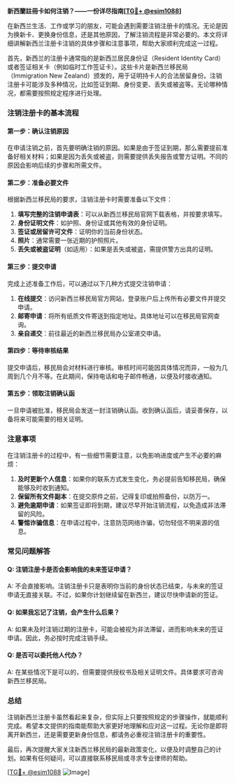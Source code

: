 **新西蘭註冊卡如何注销？——一份详尽指南[[TG💪+ @esim1088](https://t.me/s/esim1088)]**

在新西兰生活、工作或学习的朋友，可能会遇到需要注销注册卡的情况。无论是因为换新卡、更换身份信息，还是其他原因，了解注销流程是非常必要的。本文将详细讲解新西兰注册卡注销的具体步骤和注意事项，帮助大家顺利完成这一过程。

首先，新西兰的注册卡通常指的是新西兰居民身份证（Resident Identity Card）或者签证相关卡（例如临时工作签证卡）。这些卡片是新西兰移民局（Immigration New Zealand）颁发的，用于证明持卡人的合法居留身份。注销注册卡可能涉及多种情况，比如签证到期、身份变更、丢失或被盗等。无论哪种情况，都需要按照规定程序进行处理。

### 注销注册卡的基本流程

#### 第一步：确认注销原因
在申请注销之前，首先要明确注销的原因。如果是由于签证到期，那么需要提前准备好相关材料；如果是因为丢失或被盗，则需要提供丢失报告或警方证明。不同的原因会影响后续的步骤和所需文件。

#### 第二步：准备必要文件
根据新西兰移民局的要求，注销注册卡时需要准备以下文件：
1. **填写完整的注销申请表**：可以从新西兰移民局官网下载表格，并按要求填写。
2. **身份证明文件**：如护照、身份证或其他有效的身份证明。
3. **签证或居留许可文件**：证明你的当前身份状态。
4. **照片**：通常需要一张近期的护照照片。
5. **丢失或被盗证明**（如适用）：如果是丢失或被盗，需提供警方出具的证明。

#### 第三步：提交申请
完成上述准备工作后，可以通过以下几种方式提交注销申请：
1. **在线提交**：访问新西兰移民局官方网站，登录账户后上传所有必要文件并提交申请。
2. **邮寄申请**：将所有纸质文件寄送到指定地址。具体地址可以在移民局官网查询。
3. **亲自递交**：前往最近的新西兰移民局办公室递交申请。

#### 第四步：等待审核结果
提交申请后，移民局会对材料进行审核。审核时间可能因具体情况而异，一般为几周到几个月不等。在此期间，保持电话和电子邮件畅通，以便及时接收通知。

#### 第五步：领取注销确认函
一旦申请被批准，移民局会发送一封注销确认函。收到确认函后，请妥善保存，以备将来可能需要的相关证明。

### 注意事项
在注销注册卡的过程中，有一些细节需要注意，以免影响进度或产生不必要的麻烦：
1. **及时更新个人信息**：如果你的联系方式发生变化，务必提前告知移民局，确保能够及时收到通知。
2. **保留所有文件副本**：在提交原件之前，记得复印或拍照备份，以防万一。
3. **避免逾期申请**：如果签证即将到期，建议尽早开始注销流程，以免造成非法滞留的风险。
4. **警惕诈骗信息**：在申请过程中，注意防范网络诈骗，切勿轻信不明来源的信息。

### 常见问题解答

#### Q: 注销注册卡是否会影响我的未来签证申请？
A: 不会直接影响。注销注册卡只是表明你当前的身份状态已结束，与未来的签证申请无直接关联。不过，如果你计划继续留在新西兰，建议尽快申请新的签证。

#### Q: 如果我忘记了注销，会产生什么后果？
A: 如果未及时注销过期的注册卡，可能会被视为非法滞留，进而影响未来的签证申请。因此，务必按时完成注销手续。

#### Q: 是否可以委托他人代办？
A: 在某些情况下是可以的，但需要提供授权书及相关证明文件。具体要求可咨询新西兰移民局。

### 总结
注销新西兰注册卡虽然看起来复杂，但实际上只要按照规定的步骤操作，就能顺利完成。希望本文提供的指南能帮助大家更好地理解和应对这一过程。无论你是即将离开新西兰，还是需要更新身份信息，都请务必重视注销注册卡的重要性。

最后，再次提醒大家关注新西兰移民局的最新政策变化，以便及时调整自己的计划。如果有任何疑问，可以直接联系移民局或寻求专业律师的帮助。

[[TG💪+ @esim1088](https://t.me/s/esim1088) ![Image](https://i.postimg.cc/4NQfJmqS/Snipaste-2025-05-13-00-14-12.png)]